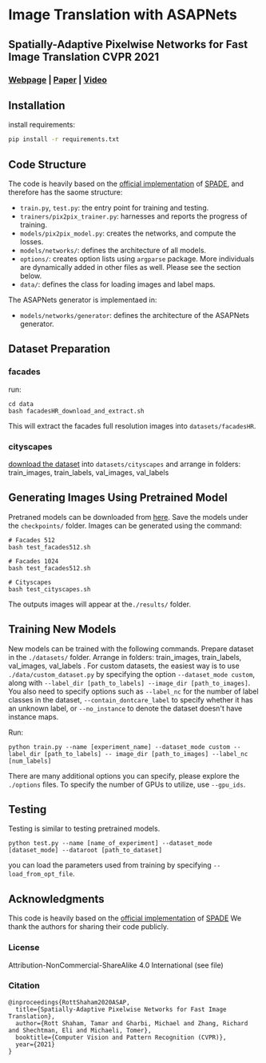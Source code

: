 # Image Translation with ASAPNets

## Spatially-Adaptive Pixelwise Networks for Fast Image Translation CVPR 2021
### [Webpage](https://tamarott.github.io/ASAPNet_web/) | [Paper](https://arxiv.org/pdf/2012.02992.pdf) | [Video](https://www.youtube.com/watch?v=6-OfZ32CoBE&t=11s)

## Installation
install requirements:
```bash
pip install -r requirements.txt
```

## Code Structure
The code is heavily based on the [official implementation](https://github.com/NVlabs/SPADE) of [SPADE](https://arxiv.org/pdf/1903.07291.pdf), and therefore has the saome structure: 
- `train.py`, `test.py`: the entry point for training and testing.
- `trainers/pix2pix_trainer.py`: harnesses and reports the progress of training.
- `models/pix2pix_model.py`: creates the networks, and compute the losses.
- `models/networks/`: defines the architecture of all models.
- `options/`: creates option lists using `argparse` package. More individuals are dynamically added in other files as well. Please see the section below.
- `data/`: defines the class for loading images and label maps.

The ASAPNets generator is implementaed in:
- `models/networks/generator`: defines the architecture of the ASAPNets generator.

## Dataset Preparation

### facades
run: 
```
cd data 
bash facadesHR_download_and_extract.sh
```
This will extract the facades full resolution images into `datasets/facadesHR`.

### cityscapes
[download the dataset](https://www.cityscapes-dataset.com/) into `datasets/cityscapes` and arrange in folders: train_images, train_labels, val_images, val_labels

## Generating Images Using Pretrained Model

Pretraned models can be downloaded from [here](https://drive.google.com/drive/folders/1mNWsh6QwA-5i8KeihrI6opDj-a2AcOq9?usp=sharing). 
Save the models under the `checkpoints/` folder.
Images can be generated using the command:

```
# Facades 512
bash test_facades512.sh

# Facades 1024
bash test_facades512.sh

# Cityscapes
bash test_cityscapes.sh
```

The outputs images will appear at the`./results/` folder.

## Training New Models

New models can be trained with the following commands.
Prepare dataset in the `./datasets/` folder. Arrange in folders: train_images, train_labels, val_images, val_labels . 
For custom datasets, the easiest way is to use `./data/custom_dataset.py` by specifying the option `--dataset_mode custom`, along with `--label_dir [path_to_labels] --image_dir [path_to_images]`. 
You also need to specify options such as `--label_nc` for the number of label classes in the dataset, `--contain_dontcare_label` to specify whether it has an unknown label, or `--no_instance` to denote the dataset doesn't have instance maps.

Run:
```
python train.py --name [experiment_name] --dataset_mode custom --label_dir [path_to_labels] -- image_dir [path_to_images] --label_nc [num_labels]

```
There are many additional options you can specify, please explore the `./options` files.
To specify the number of GPUs to utilize, use `--gpu_ids`.

## Testing

Testing is similar to testing pretrained models.

```
python test.py --name [name_of_experiment] --dataset_mode [dataset_mode] --dataroot [path_to_dataset]
```
you can load the parameters used from training by specifying `--load_from_opt_file`.

## Acknowledgments
This code is heavily based on the [official implementation](https://github.com/NVlabs/SPADE) of [SPADE](https://arxiv.org/pdf/1903.07291.pdf) 
We thank the authors for sharing their code publicly.

### License 
Attribution-NonCommercial-ShareAlike 4.0 International (see file)


### Citation
```
@inproceedings{RottShaham2020ASAP,
  title={Spatially-Adaptive Pixelwise Networks for Fast Image Translation},
  author={Rott Shaham, Tamar and Gharbi, Michael and Zhang, Richard and Shechtman, Eli and Michaeli, Tomer},
  booktitle={Computer Vision and Pattern Recognition (CVPR)},
  year={2021}
}
```
